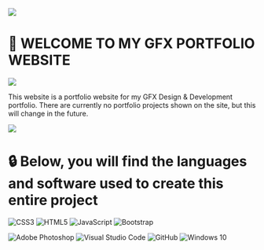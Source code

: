 <img src="https://i.imgur.com/tqQSj15.png">

# 👋 WELCOME TO MY GFX PORTFOLIO WEBSITE



<img src="https://i.imgur.com/F8COVnC.png">

This website is a portfolio website for my GFX Design & Development portfolio. There are currently no portfolio projects shown on the site, but this will change in the future.

<img src="https://i.imgur.com/zaRx1R9.png">

# 🔒 Below, you will find the languages and software used to create this entire project

![CSS3](https://img.shields.io/badge/css3-%231572B6.svg?style=for-the-badge&logo=css3&logoColor=white)   ![HTML5](https://img.shields.io/badge/html5-%23E34F26.svg?style=for-the-badge&logo=html5&logoColor=white)   ![JavaScript](https://img.shields.io/badge/javascript-%23323330.svg?style=for-the-badge&logo=javascript&logoColor=%23F7DF1E)  ![Bootstrap](https://img.shields.io/badge/Bootstrap-563D7C?style=for-the-badge&logo=bootstrap&logoColor=white)  

![Adobe Photoshop](https://img.shields.io/badge/adobephotoshop-%2331A8FF.svg?style=for-the-badge&logo=adobephotoshop&logoColor=white)  	![Visual Studio Code](https://img.shields.io/badge/Visual%20Studio%20Code-0078d7.svg?style=for-the-badge&logo=visual-studio-code&logoColor=white)    ![GitHub](https://img.shields.io/badge/GitHub-100000?style=for-the-badge&logo=github&logoColor=white)   ![Windows 10](https://img.shields.io/badge/Windows-0078D6?style=for-the-badge&logo=windows&logoColor=white)



